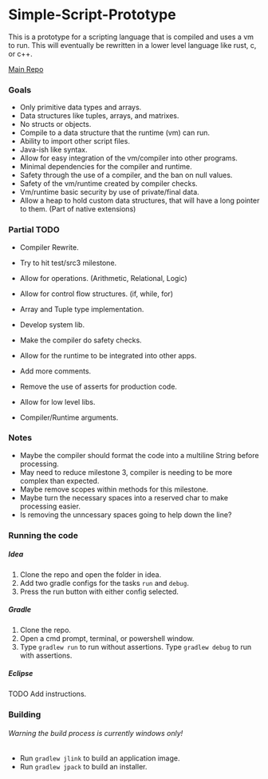 # Simple-Script-Prototype
This is a prototype for a scripting language that is compiled and uses a vm to run.
This will eventually be rewritten in a lower level language like rust, c, or c++.

[Main Repo](https://github.com/harmless-tech/Simple-Script)

### Goals
- Only primitive data types and arrays.
- Data structures like tuples, arrays, and matrixes.
- No structs or objects.
- Compile to a data structure that the runtime (vm) can run.
- Ability to import other script files.
- Java-ish like syntax.
- Allow for easy integration of the vm/compiler into other programs.
- Minimal dependencies for the compiler and runtime.
- Safety through the use of a compiler, and the ban on null values.
- Safety of the vm/runtime created by compiler checks.
- Vm/runtime basic security by use of private/final data.
- Allow a heap to hold custom data structures, that will have a long pointer to them. (Part of native extensions)

### Partial TODO
- Compiler Rewrite.
- Try to hit test/src3 milestone.

- Allow for operations. (Arithmetic, Relational, Logic)
- Allow for control flow structures. (if, while, for)
- Array and Tuple type implementation.
- Develop system lib.
- Make the compiler do safety checks.
- Allow for the runtime to be integrated into other apps.
- Add more comments.
- Remove the use of asserts for production code.
- Allow for low level libs.
- Compiler/Runtime arguments.

### Notes
- Maybe the compiler should format the code into a multiline String before processing.
- May need to reduce milestone 3, compiler is needing to be more complex than expected.
- Maybe remove scopes within methods for this milestone.
- Maybe turn the necessary spaces into a reserved char to make processing easier.
- Is removing the unncessary spaces going to help down the line?

### Running the code
##### Idea
1. Clone the repo and open the folder in idea.
2. Add two gradle configs for the tasks ```run``` and ```debug```.
3. Press the run button with either config selected.

##### Gradle 
1. Clone the repo.
2. Open a cmd prompt, terminal, or powershell window.
3. Type ```gradlew run``` to run without assertions. 
   Type ```gradlew debug``` to run with assertions.

##### Eclipse
TODO Add instructions.

### Building
###### Warning the build process is currently windows only!
- Run ```gradlew jlink``` to build an application image.
- Run ```gradlew jpack``` to build an installer.